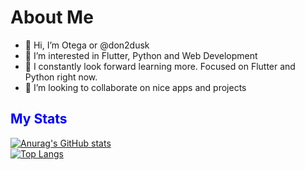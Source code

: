 # About Me
- 👋 Hi, I’m Otega or @don2dusk
- 👀 I’m interested in Flutter, Python and Web Development
- 🌱 I constantly look forward learning more. Focused on Flutter and Python right now.
- 💞️ I’m looking to collaborate on nice apps and projects

## <span style="color:blue">My Stats</span></h2>
[![Anurag's GitHub stats](https://github-readme-stats.vercel.app/api?username=don2dusk&show_icons=true&theme=tokyonight&custom_title=Otega's%20%Github%20%Stats&hide=issues&icon_color=0047AB)](https://github.com/anuraghazra/github-readme-stats)
<br>
[![Top Langs](https://github-readme-stats.vercel.app/api/top-langs/?username=don2dusk&theme=tokyonight&layout=compact&hide=c++,ruby,cmake,swift,kotlin,objective-c)](https://github.com/anuraghazra/github-readme-stats)
